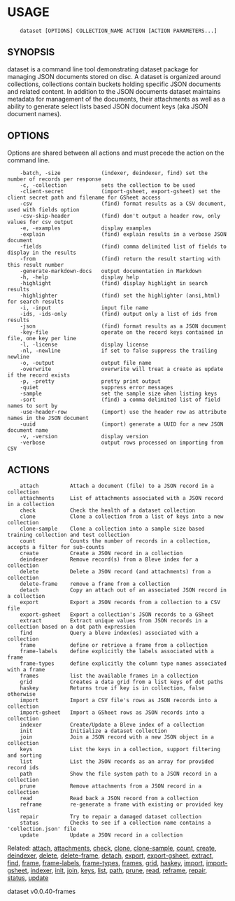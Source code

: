 
# USAGE

```
	dataset [OPTIONS] COLLECTION_NAME ACTION [ACTION PARAMETERS...]
```

## SYNOPSIS


dataset is a command line tool demonstrating dataset package for managing 
JSON documents stored on disc. A dataset is organized around collections,
collections contain buckets holding specific JSON documents and related content.
In addition to the JSON documents dataset maintains metadata for management
of the documents, their attachments as well as a ability to generate select lists
based JSON document keys (aka JSON document names).



## OPTIONS

Options are shared between all actions and must precede the action on the command line.

```
    -batch, -size             (indexer, deindexer, find) set the number of records per response
    -c, -collection           sets the collection to be used
    -client-secret            (import-gsheet, export-gsheet) set the client secret path and filename for GSheet access
    -csv                      (find) format results as a CSV document, used with fields option
    -csv-skip-header          (find) don't output a header row, only values for csv output
    -e, -examples             display examples
    -explain                  (find) explain results in a verbose JSON document
    -fields                   (find) comma delimited list of fields to display in the results
    -from                     (find) return the result starting with this result number
    -generate-markdown-docs   output documentation in Markdown
    -h, -help                 display help
    -highlight                (find) display highlight in search results
    -highlighter              (find) set the highlighter (ansi,html) for search results
    -i, -input                input file name
    -ids, -ids-only           (find) output only a list of ids from results
    -json                     (find) format results as a JSON document
    -key-file                 operate on the record keys contained in file, one key per line
    -l, -license              display license
    -nl, -newline             if set to false suppress the trailing newline
    -o, -output               output file name
    -overwrite                overwrite will treat a create as update if the record exists
    -p, -pretty               pretty print output
    -quiet                    suppress error messages
    -sample                   set the sample size when listing keys
    -sort                     (find) a comma delimited list of field names to sort by
    -use-header-row           (import) use the header row as attribute names in the JSON document
    -uuid                     (import) generate a UUID for a new JSON document name
    -v, -version              display version
    -verbose                  output rows processed on importing from CSV
```


## ACTIONS

```
    attach          Attach a document (file) to a JSON record in a collection
    attachments     List of attachments associated with a JSON record in a collection
    check           Check the health of a dataset collection
    clone           Clone a collection from a list of keys into a new collection
    clone-sample    Clone a collection into a sample size based training collection and test collection
    count           Counts the number of records in a collection, accepts a filter for sub-counts
    create          Create a JSON record in a collection
    deindexer       Remove record(s) from a Bleve index for a collection
    delete          Delete a JSON record (and attachments) from a collection
    delete-frame    remove a frame from a collection
    detach          Copy an attach out of an associated JSON record in a collection
    export          Export a JSON records from a collection to a CSV file
    export-gsheet   Export a collection's JSON records to a GSheet
    extract         Extract unique values from JSON records in a collection based on a dot path expression
    find            Query a bleve index(es) associated with a collection
    frame           define or retrieve a frame from a collection
    frame-labels    define explicitly the labels associated with a frame
    frame-types     define explicitly the column type names associated with a frame
    frames          list the available frames in a collection
    grid            Creates a data grid from a list keys of dot paths
    haskey          Returns true if key is in collection, false otherwise
    import          Import a CSV file's rows as JSON records into a collection
    import-gsheet   Import a GSheet rows as JSON records into a collection
    indexer         Create/Update a Bleve index of a collection
    init            Initialize a dataset collection
    join            Join a JSON record with a new JSON object in a collection
    keys            List the keys in a collection, support filtering and sorting
    list            List the JSON records as an array for provided record ids
    path            Show the file system path to a JSON record in a collection
    prune           Remove attachments from a JSON record in a collection
    read            Read back a JSON record from a collection
    reframe         re-generate a frame with existing or provided key list
    repair          Try to repair a damaged dataset collection
    status          Checks to see if a collection name contains a 'collection.json' file
    update          Update a JSON record in a collection
```


Related: [attach](attach.html), [attachments](attachments.html), [check](check.html), [clone](clone.html), [clone-sample](clone-sample.html), [count](count.html), [create](create.html), [deindexer](deindexer.html), [delete](delete.html), [delete-frame](delete-frame.html), [detach](detach.html), [export](export.html), [export-gsheet](export-gsheet.html), [extract](extract.html), [find](find.html), [frame](frame.html), [frame-labels](frame-labels.html), [frame-types](frame-types.html), [frames](frames.html), [grid](grid.html), [haskey](haskey.html), [import](import.html), [import-gsheet](import-gsheet.html), [indexer](indexer.html), [init](init.html), [join](join.html), [keys](keys.html), [list](list.html), [path](path.html), [prune](prune.html), [read](read.html), [reframe](reframe.html), [repair](repair.html), [status](status.html), [update](update.html)

dataset v0.0.40-frames
